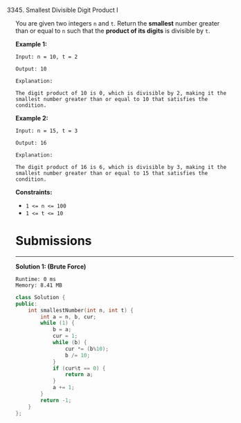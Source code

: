3345. Smallest Divisible Digit Product I

You are given two integers `n` and `t`. Return the **smallest** number greater than or equal to `n` such that the **product of its digits** is divisible by `t`.

 

**Example 1:**
```
Input: n = 10, t = 2

Output: 10

Explanation:

The digit product of 10 is 0, which is divisible by 2, making it the smallest number greater than or equal to 10 that satisfies the condition.
```

**Example 2:**
```
Input: n = 15, t = 3

Output: 16

Explanation:

The digit product of 16 is 6, which is divisible by 3, making it the smallest number greater than or equal to 15 that satisfies the condition.
```
 

**Constraints:**

* `1 <= n <= 100`
* `1 <= t <= 10`

# Submissions
---
**Solution 1: (Brute Force)**
```
Runtime: 0 ms
Memory: 8.41 MB
```
```c++
class Solution {
public:
    int smallestNumber(int n, int t) {
        int a = n, b, cur;
        while (1) {
            b = a;
            cur = 1;
            while (b) {
                cur *= (b%10);
                b /= 10;
            }
            if (cur%t == 0) {
                return a;
            }
            a += 1;
        }
        return -1;
    }
};
```
